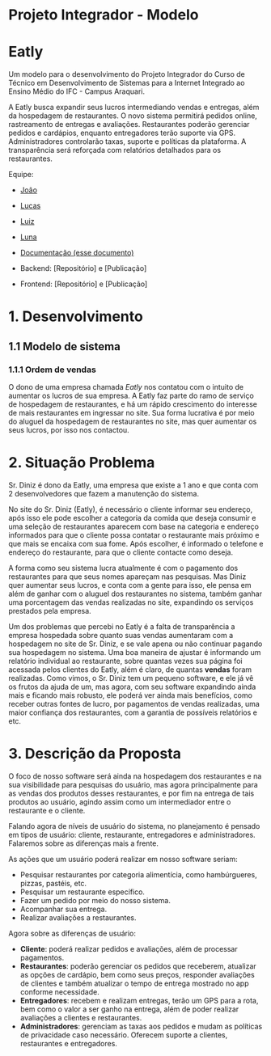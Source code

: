 # Projeto Integrador - Modelo
# Eatly

Um modelo para o desenvolvimento do Projeto Integrador do Curso de Técnico em Desenvolvimento de Sistemas para a Internet Integrado ao Ensino Médio do IFC - Campus Araquari.

A Eatly busca expandir seus lucros intermediando vendas e entregas, além da hospedagem de restaurantes. O novo sistema permitirá pedidos online, rastreamento de entregas e avaliações. Restaurantes poderão gerenciar pedidos e cardápios, enquanto entregadores terão suporte via GPS. Administradores controlarão taxas, suporte e políticas da plataforma. A transparência será reforçada com relatórios detalhados para os restaurantes.

Equipe:
- [João](https://github.com/Joaovictor23t4)
- [Lucas](https://github.com/dnzlucas)
- [Luiz](https://github.com/LuizBlume)
- [Luna](https://github.com/LunaBolsoni)

-   [Documentação (esse documento)](https://github.com/TremboGuys/Eatly/blob/main/docs/README.md)
-   Backend: [Repositório] e [Publicação]
-   Frontend: [Repositório] e [Publicação]

# 1. Desenvolvimento

## 1.1 Modelo de sistema

### 1.1.1 Ordem de vendas

O dono de uma empresa chamada *Eatly* nos contatou com o intuito de aumentar os lucros de sua empresa. A Eatly faz parte do ramo de serviço de hospedagem de restaurantes, e há um rápido crescimento do interesse de mais restaurantes em ingressar no site. Sua forma lucrativa é por meio do aluguel da hospedagem de restaurantes no site, mas quer aumentar os seus lucros, por isso nos contactou.

# 2. Situação Problema

Sr. Diniz é dono da Eatly, uma empresa que existe a 1 ano e que conta com 2 desenvolvedores que fazem a manutenção do sistema.

No site do Sr. Diniz (Eatly), é necessário o cliente informar seu endereço, após isso ele pode escolher a categoria da comida que deseja consumir e uma seleção de restaurantes aparecem com base na categoria e endereço informados para que o cliente possa contatar o restaurante mais próximo e que mais se encaixa com sua fome. Após escolher, é informado o telefone e endereço do restaurante, para que o cliente contacte como deseja.

A forma como seu sistema lucra atualmente é com o pagamento dos restaurantes para que seus nomes apareçam nas pesquisas. Mas Diniz quer aumentar seus lucros, e conta com a gente para isso, ele pensa em além de ganhar com o aluguel dos restaurantes no sistema, também ganhar uma porcentagem das vendas realizadas no site, expandindo os serviços prestados pela empresa.

Um dos problemas que percebi no Eatly é a falta de transparência a empresa hospedada sobre quanto suas vendas aumentaram com a hospedagem no site de Sr. Diniz, e se vale apena ou não continuar pagando sua hospedagem no sistema. Uma boa maneira de ajustar é informando um relatório individual ao restaurante, sobre quantas vezes sua página foi acessada pelos clientes do Eatly, além é claro, de quantas **vendas** foram realizadas. Como vimos, o Sr. Diniz tem um pequeno software, e ele já vê os frutos da ajuda de um, mas agora, com seu software expandindo ainda mais e ficando mais robusto, ele poderá ver ainda mais benefícios, como receber outras fontes de lucro, por pagamentos de vendas realizadas, uma maior confiança dos restaurantes, com a garantia de possíveis relatórios e etc.

# 3. Descrição da Proposta

O foco de nosso software será ainda na hospedagem dos restaurantes e na sua visibilidade para pesquisas do usuário, mas agora principalmente para as vendas dos produtos desses restaurantes, e por fim na entrega de tais produtos ao usuário, agindo assim como um intermediador entre o restaurante e o cliente.

Falando agora de níveis de usuário do sistema, no planejamento é pensado em  tipos de usuário: cliente, restaurante, entregadores e administradores. Falaremos sobre as diferenças mais a frente.

As ações que um usuário poderá realizar em nosso software seriam:

- Pesquisar restaurantes por categoria alimentícia, como hambúrgueres, pizzas, pastéis, etc.
- Pesquisar um restaurante específico.
- Fazer um pedido por meio do nosso sistema.
- Acompanhar sua entrega.
- Realizar avaliações a restaurantes.

Agora sobre as diferenças de usuário:

- **Cliente**: poderá realizar pedidos e avaliações, além de processar pagamentos.
- **Restaurantes**: poderão gerenciar os pedidos que receberem, atualizar as opções de cardápio, bem como seus preços, responder avaliações de clientes e também atualizar o tempo de entrega mostrado no app conforme necessidade.
- **Entregadores**: recebem e realizam entregas, terão um GPS para a rota, bem como o valor a ser ganho na entrega, além de poder realizar avaliações a clientes e restaurantes.
- **Administradores**: gerenciam as taxas aos pedidos e mudam as políticas de privacidade caso necessário. Oferecem suporte a clientes, restaurantes e entregadores.
